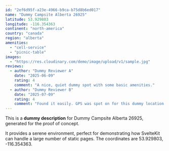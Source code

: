 ```yaml
---
id: "2ef6d95f-a23e-4966-b9ca-b75d8b6ed017"
name: "Dummy Campsite Alberta 26925"
latitude: 53.929803
longitude: -116.354363
continent: "north-america"
country: "canada"
region: "alberta"
amenities:
  - "cell-service"
  - "picnic-table"
images:
  - "https://res.cloudinary.com/demo/image/upload/v1/sample.jpg"
reviews:
  - author: "Dummy Reviewer A"
    date: "2025-06-09"
    rating: 4
    comment: "A nice, quiet dummy spot with some basic amenities."
  - author: "Dummy Reviewer B"
    date: "2025-07-09"
    rating: 4
    comment: "Found it easily. GPS was spot on for this dummy location."
---
```


This is a **dummy description** for Dummy Campsite Alberta 26925, generated for the proof of concept.

It provides a serene environment, perfect for demonstrating how SvelteKit can handle a large number of static pages. The coordinates are 53.929803, -116.354363.
